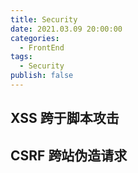 ```yaml
---
title: Security
date: 2021.03.09 20:00:00
categories:
  - FrontEnd
tags:
  - Security
publish: false
---
```


## XSS 跨于脚本攻击

## CSRF 跨站伪造请求